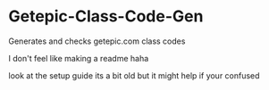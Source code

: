 # Getepic-Class-Code-Gen
Generates and checks getepic.com class codes

I don't feel like making a readme haha

look at the setup guide its a bit old but it might help if your confused 
